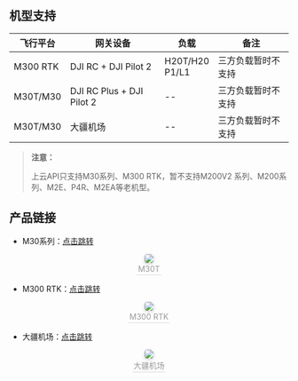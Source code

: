 ## 机型支持

| 飞行平台 | 网关设备                 | 负载                | 备注               |
| -------- | ------------------------ | ------------------- | ------------------ |
| M300 RTK | DJI RC + DJI Pilot 2      | H20T/H20 <br> P1/L1 | 三方负载暂时不支持 |
| M30T/M30 | DJI RC Plus + DJI Pilot 2 | --                  | 三方负载暂时不支持 |
| M30T/M30 | 大疆机场                 | --                  | 三方负载暂时不支持 |

> **注意：**
> 
> 上云API只支持M30系列、M300 RTK，暂不支持M200V2 系列、M200系列、M2E、P4R、M2EA等老机型。

## 产品链接

- M30系列：[点击跳转](https://www.dji.com/matrice-30)

<center>    <img style="border-radius: 0.3125em;    box-shadow: 0 2px 4px 0 rgba(34,36,38,.12),0 2px 10px 0 rgba(34,36,38,.08);"     src="https://terra-1-g.djicdn.com/84f990b0bbd145e6a3930de0c55d3b2b/admin/doc/21ecd81a-73e8-4501-96aa-d4263883b49f.png">    <br>    <div style="color:orange; border-bottom: 1px solid #d9d9d9;    display: inline-block;    color: #999;    padding: 2px;">M30T</div> </center>

- M300 RTK：[点击跳转](https://www.dji.com/cn/matrice-300?site=brandsite&from=nav) 

<center>    <img style="border-radius: 0.3125em;    box-shadow: 0 2px 4px 0 rgba(34,36,38,.12),0 2px 10px 0 rgba(34,36,38,.08);"     src="https://terra-1-g.djicdn.com/84f990b0bbd145e6a3930de0c55d3b2b/admin/doc/27e8c15a-4c7b-465f-b33e-9c56983b7daa.png">    <br>    <div style="color:orange; border-bottom: 1px solid #d9d9d9;    display: inline-block;    color: #999;    padding: 2px;">M300 RTK</div> </center>

- 大疆机场：[点击跳转](https://www.dji.com/dock)

<center>    <img style="border-radius: 0.3125em;    box-shadow: 0 2px 4px 0 rgba(34,36,38,.12),0 2px 10px 0 rgba(34,36,38,.08);"     src="https://terra-1-g.djicdn.com/84f990b0bbd145e6a3930de0c55d3b2b/admin/doc/d6c5b1d7-7537-4efc-9667-938509900908.png">    <br>    <div style="color:orange; border-bottom: 1px solid #d9d9d9;    display: inline-block;    color: #999;    padding: 2px;">大疆机场</div> </center>
